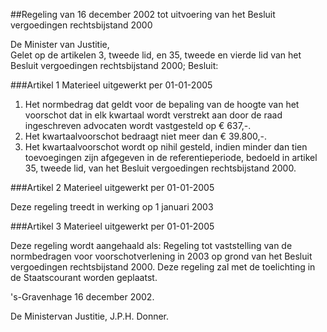 <meta http-equiv='Content-Type' content='text/html; charset=utf-8' />

##Regeling van 16 december 2002 tot uitvoering van het Besluit vergoedingen rechtsbijstand 2000

De Minister van Justitie,  
Gelet op de artikelen 3, tweede lid, en 35, tweede en vierde lid van het Besluit vergoedingen rechtsbijstand 2000;
Besluit:    

###Artikel 1 
Materieel uitgewerkt per 01-01-2005 

1. Het normbedrag dat geldt voor de bepaling van de hoogte van het voorschot dat in elk kwartaal wordt verstrekt aan door de raad ingeschreven advocaten wordt vastgesteld op € 637,-.
2. Het kwartaalvoorschot bedraagt niet meer dan € 39.800,-.
3. Het kwartaalvoorschot wordt op nihil gesteld, indien minder dan tien toevoegingen zijn afgegeven in de referentieperiode, bedoeld in artikel 35, tweede lid, van het Besluit vergoedingen rechtsbijstand 2000. 

###Artikel 2 
Materieel uitgewerkt per 01-01-2005 

Deze regeling treedt in werking op 1 januari 2003 

###Artikel 3 
Materieel uitgewerkt per 01-01-2005 

Deze regeling wordt aangehaald als: Regeling tot vaststelling van de normbedragen voor voorschotverlening in 2003 op grond van het Besluit vergoedingen rechtsbijstand 2000. 
Deze regeling zal met de toelichting in de Staatscourant worden geplaatst. 

's-Gravenhage
16 december 2002. 

De 
Ministervan Justitie,
J.P.H.  Donner.      
